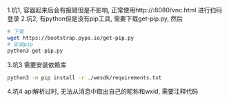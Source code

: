 1.坑1, 容器起来后会有报错但是不影响, 正常使用http://<Your IP Address>:8080/vnc.html 进行扫码登录
2.坑2, 有python但是没有pip工具, 需要下载get-pip.py, 然后
```bash
# 下载
wget https://bootstrap.pypa.io/get-pip.py
# 安装pip
python3 get-pip.py
```
3.坑3 需要安装依赖库
```bash
python3 -m pip install -r ./wesdk/requirements.txt
```

4.坑4 api解析过时, 无法从消息中取出自己的昵称和wxid, 需要注释代码
